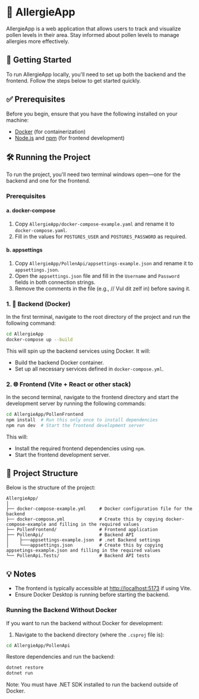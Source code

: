 # 🌼 AllergieApp

AllergieApp is a web application that allows users to track and visualize pollen levels in their area. Stay informed about pollen levels to manage allergies more effectively.

## 🚀 Getting Started

To run AllergieApp locally, you'll need to set up both the backend and the frontend. Follow the steps below to get started quickly.

## ✅ Prerequisites

Before you begin, ensure that you have the following installed on your machine:

-   [Docker](https://www.docker.com/products/docker-desktop) (for containerization)
-   [Node.js](https://nodejs.org/) and [npm](https://www.npmjs.com/) (for frontend development)

## 🛠️ Running the Project

To run the project, you'll need two terminal windows open—one for the backend and one for the frontend.

### Prerequisites

#### a. docker-compose

1. Copy `AllergieApp/docker-compose-example.yaml` and rename it to `docker-compose.yaml`.
2. Fill in the values for `POSTGRES_USER` and `POSTGRES_PASSWORD` as required.

#### b. appsettings

1. Copy `AllergieApp/PollenApi/appsettings-example.json` and rename it to `appsettings.json`.
2. Open the `appsettings.json` file and fill in the `Username` and `Password` fields in both connection strings.
3. Remove the comments in the file (e.g., // Vul dit zelf in) before saving it.

### 1. 🐳 Backend (Docker)

In the first terminal, navigate to the root directory of the project and run the following command:

```bash
cd AllergieApp
docker-compose up --build
```

This will spin up the backend services using Docker. It will:

-   Build the backend Docker container.
-   Set up all necessary services defined in `docker-compose.yml`.

### 2. 🌐 Frontend (Vite + React or other stack)

In the second terminal, navigate to the frontend directory and start the development server by running the following commands:

```bash
cd AllergieApp/PollenFrontend
npm install  # Run this only once to install dependencies
npm run dev  # Start the frontend development server
```

This will:

-   Install the required frontend dependencies using `npm`.
-   Start the frontend development server.

## 📁 Project Structure

Below is the structure of the project:

```plaintext
AllergieApp/
│
├── docker-compose-example.yml     # Docker configuration file for the backend
├── docker-compose.yml             # Create this by copying docker-compose-example and filling in the required values
├── PollenFrontend/                # Frontend application
├── PollenApi/                     # Backend API
│    ├───appsettings-example.json  # .net Backend settings
│    └───appsettings.json          # Create this by copying appsetings-example.json and filling in the required values
└── PollenApi.Tests/               # Backend API tests
```

## 💡 Notes

-   The frontend is typically accessible at [http://localhost:5173](http://localhost:5173) if using Vite.
-   Ensure Docker Desktop is running before starting the backend.

### Running the Backend Without Docker

If you want to run the backend without Docker for development:

1. Navigate to the backend directory (where the `.csproj` file is):

```bash
cd AllergieApp/PollenApi
```

Restore dependencies and run the backend:

```bash
dotnet restore
dotnet run
```

Note: You must have .NET SDK installed to run the backend outside of Docker.
